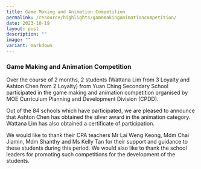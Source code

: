 ```yaml
---
title: Game Making and Animation Competition
permalink: /resource/highlights/gamemakinganimationcompetition/
date: 2023-10-19
layout: post
description: ""
image: ""
variant: markdown
---
```

### Game Making and Animation Competition



Over the course of 2 months, 2 students (Wattana Lim from 3 Loyalty and Ashton Chen from 2 Loyalty) from Yuan Ching Secondary School participated in the game making and animation competition organised by MOE Curriculum Planning and Development Division (CPDD).   

Out of the 84 schools which have participated, we are pleased to announce that Ashton Chen has obtained the silver award in the animation category. Wattana Lim has also obtained a certificate of participation. 

We would like to thank their CPA teachers Mr Lai Weng Keong, Mdm Chai Jiamin, Mdm Shanthy and Ms Kelly Tan for their support and guidance to these students during this period. We would also like to thank the school leaders for promoting such competitions for the development of the students.

